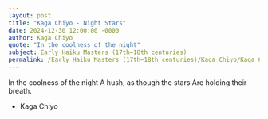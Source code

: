 ```yaml
---
layout: post
title: "Kaga Chiyo - Night Stars"
date: 2024-12-30 12:00:00 -0000
author: Kaga Chiyo
quote: "In the coolness of the night"
subject: Early Haiku Masters (17th–18th centuries)
permalink: /Early Haiku Masters (17th–18th centuries)/Kaga Chiyo/Kaga Chiyo - Night Stars
---
```


In the coolness of the night
A hush, as though the stars
Are holding their breath.

- Kaga Chiyo
